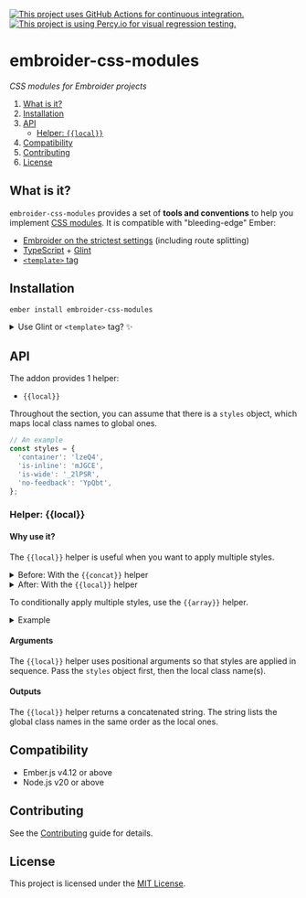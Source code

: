 [![This project uses GitHub Actions for continuous integration.](https://github.com/ijlee2/embroider-css-modules/actions/workflows/ci.yml/badge.svg)](https://github.com/ijlee2/embroider-css-modules/actions/workflows/ci.yml)
[![This project is using Percy.io for visual regression testing.](https://percy.io/static/images/percy-badge.svg)](https://percy.io/Isaac/embroider-css-modules)

# embroider-css-modules

_CSS modules for Embroider projects_

1. [What is it?](#what-is-it)
1. [Installation](#installation)
1. [API](#api)
    - [Helper: `{{local}}`](#helper-local)
1. [Compatibility](#compatibility)
1. [Contributing](#contributing)
1. [License](#license)


## What is it?

`embroider-css-modules` provides a set of **tools and conventions** to help you implement [CSS modules](https://github.com/css-modules/css-modules). It is compatible with "bleeding-edge" Ember:

- [Embroider on the strictest settings](https://github.com/embroider-build/embroider/#options) (including route splitting)
- [TypeScript](https://www.typescriptlang.org/docs/) + [Glint](https://typed-ember.gitbook.io/glint/)
- [`<template>` tag](https://github.com/ember-template-imports/ember-template-imports)


## Installation

```sh
ember install embroider-css-modules
```

<details>

<summary>Use Glint or <code>&lt;template&gt;</code> tag? ✨</summary>

- Update your template registry to extend this addon's. Check the [Glint documentation](https://typed-ember.gitbook.io/glint/using-glint/ember/using-addons#using-glint-enabled-addons) for more information.

    ```ts
    import '@glint/environment-ember-loose';

    import type EmbroiderCssModulesRegistry from 'embroider-css-modules/template-registry';

    declare module '@glint/environment-ember-loose/registry' {
      export default interface Registry extends EmbroiderCssModulesRegistry, /* other addon registries */ {
        // local entries
      }
    }
    ```

- In a `<template>` tag, use the named import to consume the `{{local}}` helper.

    ```css
    /* app/components/hello.css */
    .message {
      align-items: center;
      display: flex;
      height: 100%;
      justify-content: center;
    }

    .emphasize {
      font-size: 64px;
      font-style: italic;
    }
    ```

    ```ts
    /* app/components/hello.gts */
    import { local } from 'embroider-css-modules';

    import styles from './hello.css';

    <template>
      <div class={{local styles "message" "emphasize"}}>
        Hello world!
      </div>
    </template>
    ```

</details>


## API

The addon provides 1 helper:

- `{{local}}`

Throughout the section, you can assume that there is a `styles` object, which maps local class names to global ones.

```ts
// An example
const styles = {
  'container': 'lzeQ4',
  'is-inline': 'mJGCE',
  'is-wide': '_2lPSR',
  'no-feedback': 'YpQbt',
};
```


### Helper: {{local}}

#### Why use it?

The `{{local}}` helper is useful when you want to apply multiple styles.

<details>

<summary>Before: With the <code>{{concat}}</code> helper</summary>

```hbs
{{! app/components/ui/form/field.hbs }}
<div
  class={{concat
    this.styles.container
    " "
    (if @isInline this.styles.is-inline)
    " "
    (if @isWide this.styles.is-wide)
    " "
    (unless @errorMessage this.styles.no-feedback)
  }}
>
  ...
</div>
```

</details>

<details>

<summary>After: With the <code>{{local}}</code> helper</summary>

```hbs
{{! app/components/ui/form/field.hbs }}
<div
  class={{local
    this.styles
    "container"
    (if @isInline "is-inline")
    (if @isWide "is-wide")
    (unless @errorMessage "no-feedback")
  }}
>
  ...
</div>
```

</details>

To conditionally apply multiple styles, use the `{{array}}` helper.

<details>

<summary>Example</summary>

```hbs
{{! app/components/hello.hbs }}
<div
  class={{local
    this.styles
    "message"
    (if this.someCondition (array "hide" "after-3-sec"))
  }}
>
  Hello world!
</div>
```

</details>


#### Arguments

The `{{local}}` helper uses positional arguments so that styles are applied in sequence. Pass the `styles` object first, then the local class name(s).


#### Outputs

The `{{local}}` helper returns a concatenated string. The string lists the global class names in the same order as the local ones.


## Compatibility

- Ember.js v4.12 or above
- Node.js v20 or above


## Contributing

See the [Contributing](../../CONTRIBUTING.md) guide for details.


## License

This project is licensed under the [MIT License](LICENSE.md).

